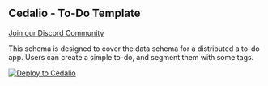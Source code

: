 ## Cedalio - To-Do Template

[Join our Discord Community](https://discord.gg/kSdhmb9UUT)

This schema is designed to cover the data schema for a distributed a to-do app. Users can create a simple to-do, and segment them with some tags.

[![Deploy to Cedalio](https://cedalio-static-content.s3.amazonaws.com/Frame+15094.svg)](https://explorer.cedalio.io?email=github@cedalio.com)
</br>